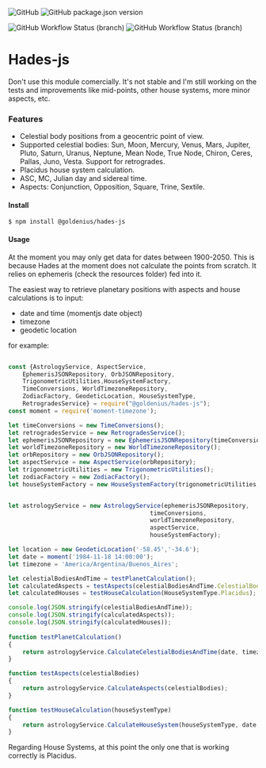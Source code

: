 ![GitHub](https://img.shields.io/github/license/magicalmysticalcat/hades-js?style=flat-square)
![GitHub package.json version](https://img.shields.io/github/package-json/v/magicalmysticalcat/hades-js)

![GitHub Workflow Status (branch)](https://img.shields.io/github/workflow/status/magicalmysticalcat/hades-js/implementation%20tests%20(master)/master?label=implementation%20tests%20%28master%29&style=flat-square)
![GitHub Workflow Status (branch)](https://img.shields.io/github/workflow/status/magicalmysticalcat/hades-js/unit%20tests%20(master)/master?label=unit%20tests%20%28master%29&style=flat-square)

# Hades-js

Don't use this module comercially. It's not stable and I'm still working on the tests and improvements like mid-points, other house systems, more minor aspects, etc.

### Features

- Celestial body positions from a geocentric point of view.
- Supported celestial bodies: Sun, Moon, Mercury, Venus, Mars, Jupiter, Pluto, Saturn, Uranus, Neptune,
  Mean Node, True Node, Chiron, Ceres, Pallas, Juno, Vesta. Support for retrogrades.
- Placidus house system calculation.
- ASC, MC, Julian day and sidereal time.
- Aspects: Conjunction, Opposition, Square, Trine, Sextile.

#### Install

`$ npm install @goldenius/hades-js`

#### Usage

At the moment you may only get data for dates between 1900-2050. This is because Hades at the moment does not calculate the points from scratch. It relies on ephemeris (check the resources folder) fed into it.

The easiest way to retrieve planetary positions with aspects and house calculations is to input:
- date and time (momentjs date object)
- timezone
- geodetic location

for example:
```javascript

const {AstrologyService, AspectService, 
    EphemerisJSONRepository, OrbJSONRepository, 
    TrigonometricUtilities,HouseSystemFactory,
    TimeConversions, WorldTimezoneRepository, 
    ZodiacFactory, GeodeticLocation, HouseSystemType,
    RetrogradesService} = require("@goldenius/hades-js");
const moment = require('moment-timezone');

let timeConversions = new TimeConversions();
let retrogradesService = new RetrogradesService();
let ephemerisJSONRepository = new EphemerisJSONRepository(timeConversions,retrogradesService);
let worldTimezoneRepository = new WorldTimezoneRepository();
let orbRepository = new OrbJSONRepository();
let aspectService = new AspectService(orbRepository);
let trigonometricUtilities = new TrigonometricUtilities();
let zodiacFactory = new ZodiacFactory();
let houseSystemFactory = new HouseSystemFactory(trigonometricUtilities,zodiacFactory);


let astrologyService = new AstrologyService(ephemerisJSONRepository, 
                                        timeConversions, 
                                        worldTimezoneRepository,
                                        aspectService,
                                        houseSystemFactory);

let location = new GeodeticLocation('-58.45','-34.6');
let date = moment('1984-11-18 14:00:00');
let timezone = 'America/Argentina/Buenos_Aires';

let celestialBodiesAndTime = testPlanetCalculation();
let calculatedAspects = testAspects(celestialBodiesAndTime.CelestialBodies);
let calculatedHouses = testHouseCalculation(HouseSystemType.Placidus);

console.log(JSON.stringify(celestialBodiesAndTime));
console.log(JSON.stringify(calculatedAspects));
console.log(JSON.stringify(calculatedHouses));
                                        
function testPlanetCalculation()
{
    return astrologyService.CalculateCelestialBodiesAndTime(date, timezone, location);
}

function testAspects(celestialBodies)
{
    return astrologyService.CalculateAspects(celestialBodies);
}

function testHouseCalculation(houseSystemType)
{
    return astrologyService.CalculateHouseSystem(houseSystemType, date, timezone, location);
}
```
Regarding House Systems, at this point the only one that is working correctly is Placidus.
